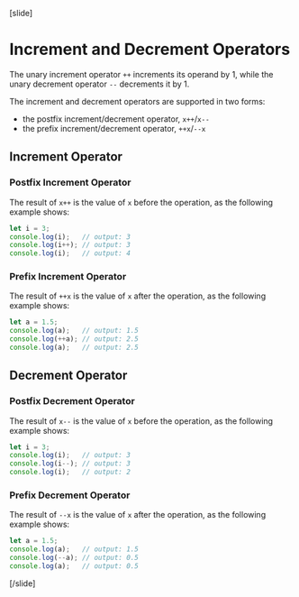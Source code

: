 [slide]
# Increment and Decrement Operators
The unary increment operator `++` increments its operand by 1, while the unary decrement operator `--` decrements it by 1.

The increment and decrement operators are supported in two forms: 

* the postfix increment/decrement operator, `x++`/`x--` 
* the prefix increment/decrement operator, `++x`/`--x`

## Increment Operator

### Postfix Increment Operator
The result of `x++` is the value of `x` before the operation, as the following example shows:
```js live
let i = 3;
console.log(i);   // output: 3
console.log(i++); // output: 3
console.log(i);   // output: 4
```

### Prefix Increment Operator
The result of `++x` is the value of `x` after the operation, as the following example shows:
```js live
let a = 1.5;
console.log(a);   // output: 1.5
console.log(++a); // output: 2.5
console.log(a);   // output: 2.5
```

## Decrement Operator

### Postfix Decrement Operator
The result of `x--` is the value of `x` before the operation, as the following example shows:
```js live
let i = 3;
console.log(i);   // output: 3
console.log(i--); // output: 3
console.log(i);   // output: 2
```

### Prefix Decrement Operator
The result of `--x` is the value of `x` after the operation, as the following example shows:
```js live
let a = 1.5;
console.log(a);   // output: 1.5
console.log(--a); // output: 0.5
console.log(a);   // output: 0.5
```
[/slide]
